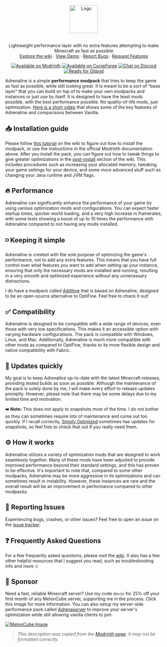 <div align="center">
  <a href="https://github.com/intergrav/Adrenaline">
    <img src="https://raw.githubusercontent.com/intergrav/Branding/main/adrenaline/adrenaline_textlogo_256h.png" alt="Logo" height="90">
  </a>
  <br />
  <br />
  <p align="center">
    Lightweight performance layer with no extra features attempting to make Minecraft as fast as possible
    <br />
    <a href="https://github.com/intergrav/Adrenaline/wiki">Explore the wiki</a>
    ·
    <a href="https://www.youtube.com/watch?v=xiZOyZ-sblw">View Demo</a>
    ·
    <a href="https://github.com/intergrav/Adrenaline/issues">Report Bugs</a>
    ·
    <a href="https://github.com/intergrav/Adrenaline/issues">Request Features</a>
  </p>
  <a href="https://modrinth.com/modpack/adrenaline"><img src="https://cdn.jsdelivr.net/npm/@intergrav/devins-badges@3/assets/compact-minimal/available/modrinth_vector.svg" alt="Available on Modrinth"></a>
  <a href="https://www.curseforge.com/minecraft/modpacks/adrenaline"><img src="https://cdn.jsdelivr.net/npm/@intergrav/devins-badges@3/assets/compact-minimal/available/curseforge_vector.svg" alt="Available on CurseForge"></a>
  <a href="https://discord.gg/36Tv44cYte"><img src="https://cdn.jsdelivr.net/npm/@intergrav/devins-badges@3/assets/compact-minimal/social/discord-singular_vector.svg" alt="Chat on Discord"></a>
  <a href="https://gitpod.io/from-referrer/"><img src="https://cdn.jsdelivr.net/npm/@intergrav/devins-badges@3/assets/compact-minimal/supported/gitpod_vector.svg" alt="Ready for Gitpod"></a>
</div>

Adrenaline is a simple **performance modpack** that tries to keep the game as fast as possible, while still looking great. It is meant to be a sort of "base layer" that you can build on top of to make your own modpacks and instances or just use by itself. It is designed to have the least mods possible, with the best performance possible. No quality-of-life mods, just optimization. [Here is a short video](https://www.youtube.com/watch?v=xiZOyZ-sblw) that shows some of the key features of Adrenaline and comparisons between Vanilla.

## 📥 Installation guide

Please follow [this tutorial](https://github.com/intergrav/Adrenaline/wiki/Installation) on the wiki to figure out how to install the modpack, or use the instructions in the official Modrinth documentation above. After you install the pack, you can figure out how to tweak things to give greater optimizations in the [post-install](https://github.com/intergrav/Adrenaline/wiki/Post-install) section of the wiki. This includes procedures such as increasing your allocated memory, tweaking your game settings for your device, and some more advanced stuff such as changing your Java runtime and JVM flags.

## 🔥 Performance

Adrenaline can significantly enhance the performance of your game by using various optimization mods and configurations. You can expect faster startup times, quicker world loading, and a very high increase in framerates, with some tests showing a boost of up to 10 times the performance with Adrenaline compared to not having any mods installed.

## ◽ Keeping it simple

Adrenaline is created with the sole purpose of optimizing the game's performance, not to add any extra features. This means that you have full control over what features you want to add when setting up your instance, ensuring that only the necessary mods are installed and running, resulting in a very smooth and optimized experience without any unnecessary distractions.

I do have a modpack called [Additive](https://modrinth.com/modpack/additive) that is based on Adrenaline, designed to be an open-source alternative to OptiFine. Feel free to check it out!

## ✅ Compatibility

Adrenaline is designed to be compatible with a wide range of devices, even those with very low specifications. This makes it an accessible option with varying hardware configurations. The pack is compatible with Windows, Linux, and Mac. Additionally, Adrenaline is much more compatible with other mods as compared to OptiFine, thanks to its more flexible design and native compatibility with Fabric.

## 🔄️ Updates quickly

My goal is to keep Adrenaline up-to-date with the latest Minecraft releases, providing tested builds as soon as possible. Although the maintenance of the pack is solely done by me, I will make every effort to release updates promptly. However, please note that there may be some delays due to my limited time and motivation.

**➡️ Note:** This does not apply to snapshots most of the time. I do not bother as they can sometimes require lots of maintenance and come out too quickly. If I recall correctly, [Simply Optimized](https://modrinth.com/modpack/sop) sometimes has updates for snapshots, so feel free to check that out if you really need them.

## ⚙️ How it works

Adrenaline utilizes a variety of optimization mods that are designed to work seamlessly together. Many of these mods have been adjusted to provide improved performance beyond their standard settings, and this has proven to be effective. It's important to note that, compared to some other modpacks, Adrenaline may be more aggressive in its optimizations and can sometimes result in instability. However, these instances are rare and the overall result will be an improvement in performance compared to other modpacks.

## 🐛 Reporting Issues

Experiencing bugs, crashes, or other issues? Feel free to open an issue on the [issue tracker](https://github.com/intergrav/Adrenaline/issues).

## ❓ Frequently Asked Questions

For a few frequently asked questions, please visit the [wiki](https://github.com/intergrav/Adrenaline/wiki). It also has a few other helpful resources that I suggest you read, such as troubleshooting info and more :)

## 🍉 Sponsor
Need a fast, reliable Minecraft server? Use my code `devin` for 25% off your first month of any MelonCube server, supporting me in the process. Click this image for more information. You can also setup my server-side performance pack called [Adrenaserver](https://modrinth.com/modpack/adrenaserver) to improve your server's optimization while still allowing vanilla clients to join.

[![MelonCube Image](https://www.meloncube.net/partners/custom-banners/fc383dd6-4bb3-424f-b4fb-f540acb27e8b.png)](https://meloncube.net/devin)

> *This description was copied from the [Modrinth page](https://modrinth.com/modpack/adrenaline). It may not be formatted correctly.*
